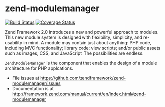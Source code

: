 # zend-modulemanager

[![Build Status](https://secure.travis-ci.org/zendframework/zend-modulemanager.svg?branch=master)](https://secure.travis-ci.org/zendframework/zend-modulemanager)
[![Coverage Status](https://coveralls.io/repos/github/zendframework/zend-modulemanager/badge.svg?branch=master)](https://coveralls.io/github/zendframework/zend-modulemanager?branch=master)

Zend Framework 2.0 introduces a new and powerful approach to modules. This new
module system is designed with flexibility, simplicity, and re-usability in mind.
A module may contain just about anything: PHP code, including MVC functionality;
library code; view scripts; and/or public assets such as images, CSS, and
JavaScript. The possibilities are endless.

`Zend\ModuleManager` is the component that enables the design of a module
architecture for PHP applcations.


- File issues at https://github.com/zendframework/zend-modulemanager/issues
- Documentation is at http://framework.zend.com/manual/current/en/index.html#zend-modulemanager
